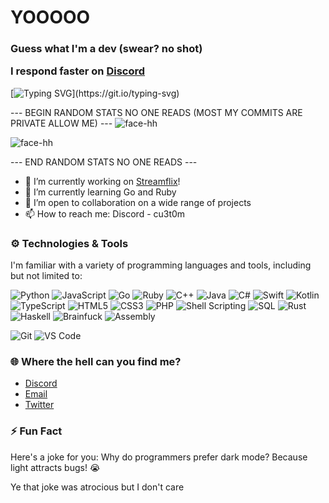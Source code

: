
<h1 align="left">YOOOOO</h1>

<h3 align="left">
  Guess what I'm a dev (swear? no shot)

  I respond faster on <a href='https://discord.gg/streamflix'>Discord</a>
</h3>

[![Typing SVG](https://readme-typing-svg.herokuapp.com?size=30&lines=Touch+some+grass.)](https://git.io/typing-svg)


--- BEGIN RANDOM STATS NO ONE READS (MOST MY COMMITS ARE PRIVATE ALLOW ME)  ---
![face-hh](https://github-readme-stats.vercel.app/api?username=rdwxth&show_icons=true&theme=tokyonight&hide=["issues"])

![face-hh](https://github-readme-stats.vercel.app/api/top-langs?username=rdwxth&show_icons=true&theme=tokyonight&layout=compact)

--- END RANDOM STATS NO ONE READS ---

- 🔭 I’m currently working on [Streamflix](https://watch.streamflix.one)!
- 🌱 I’m currently learning Go and Ruby
- 👯 I’m open to collaboration on a wide range of projects
- 📫 How to reach me: Discord - cu3t0m

### ⚙️ Technologies & Tools
I'm familiar with a variety of programming languages and tools, including but not limited to:


![Python](https://img.shields.io/badge/Python-%2314354C.svg?style=flat&logo=python&logoColor=white)
![JavaScript](https://img.shields.io/badge/JavaScript-%23323330.svg?style=flat&logo=javascript&logoColor=%23F7DF1E)
![Go](https://img.shields.io/badge/Go-%2300ADD8.svg?style=flat&logo=go&logoColor=white)
![Ruby](https://img.shields.io/badge/Ruby-%23CC342D.svg?style=flat&logo=ruby&logoColor=white)
![C++](https://img.shields.io/badge/C++-%2300599C.svg?style=flat&logo=cplusplus&logoColor=white)
![Java](https://img.shields.io/badge/Java-%23ED8B00.svg?style=flat&logo=java&logoColor=white)
![C#](https://img.shields.io/badge/C%23-%23239120.svg?style=flat&logo=c-sharp&logoColor=white)
![Swift](https://img.shields.io/badge/Swift-%23FA7343.svg?style=flat&logo=swift&logoColor=white)
![Kotlin](https://img.shields.io/badge/Kotlin-%230095D5.svg?style=flat&logo=kotlin&logoColor=white)
![TypeScript](https://img.shields.io/badge/TypeScript-%23007ACC.svg?style=flat&logo=typescript&logoColor=white)
![HTML5](https://img.shields.io/badge/HTML5-%23E34F26.svg?style=flat&logo=html5&logoColor=white)
![CSS3](https://img.shields.io/badge/CSS3-%231572B6.svg?style=flat&logo=css3&logoColor=white)
![PHP](https://img.shields.io/badge/PHP-%23777BB4.svg?style=flat&logo=php&logoColor=white)
![Shell Scripting](https://img.shields.io/badge/Shell_Scripting-%23121011.svg?style=flat&logo=gnu-bash&logoColor=white)
![SQL](https://img.shields.io/badge/SQL-%23007396.svg?style=flat&logo=postgresql&logoColor=white)
![Rust](https://img.shields.io/badge/Rust-%23000000.svg?style=flat&logo=rust&logoColor=white)
![Haskell](https://img.shields.io/badge/Haskell-%235E5086.svg?style=flat&logo=haskell&logoColor=white)
![Brainfuck](https://img.shields.io/badge/Brainfuck-%2A2CA5E0.svg?style=flat)
![Assembly](https://img.shields.io/badge/Assembly-%23525252.svg?style=flat)

![Git](https://img.shields.io/badge/Git-%23F05032.svg?style=flat&logo=git&logoColor=white)
![VS Code](https://img.shields.io/badge/VS%20Code-%23007ACC.svg?style=flat&logo=visual-studio-code&logoColor=white)


### 🌐 Where the hell can you find me?
- [Discord](https://discord.gg/rdwxth)
- [Email](mailto:admin@diwan.codes)
- [Twitter](https://twitter.com/rdwxth)

### ⚡ Fun Fact
Here's a joke for you: 
Why do programmers prefer dark mode?
Because light attracts bugs! 😭

Ye that joke was atrocious but I don't care
